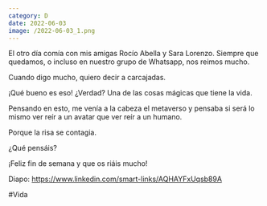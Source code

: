 ```yaml
--- 
category: D 
date: 2022-06-03 
image: /2022-06-03_1.png 
--- 
```


El otro día comía con mis amigas Rocío Abella y Sara Lorenzo. Siempre que quedamos, o incluso en nuestro grupo de Whatsapp, nos reimos mucho.

Cuando digo mucho, quiero decir a carcajadas. 

¡Qué bueno es eso! ¿Verdad? Una de las cosas mágicas que tiene la vida. 

Pensando en esto, me venía a la cabeza el metaverso y pensaba si será lo mismo ver reír a un avatar que ver reír a un humano. 

Porque la risa se contagia. 

¿Qué pensáis?

¡Feliz fin de semana y que os riáis mucho!

Diapo: https://www.linkedin.com/smart-links/AQHAYFxUqsb89A

#Vida